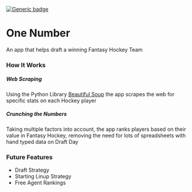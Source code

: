 [![Generic badge](https://img.shields.io/badge/Status-Development-blue.svg)]()
# One Number
An app that helps draft a winning Fantasy Hockey Team

### How It Works

##### Web Scraping
Using the Python Library [Beautiful Soup](https://www.crummy.com/software/BeautifulSoup/bs4/doc/) the app scrapes the web for specific stats on each Hockey player

##### Crunching the Numbers
Taking multiple factors into account, the app ranks players based on their value in Fantasy Hockey, removing the need for lots of spreadsheets with hand typed data on Draft Day 

### Future Features
- Draft Strategy
- Starting Linup Strategy
- Free Agent Rankings
